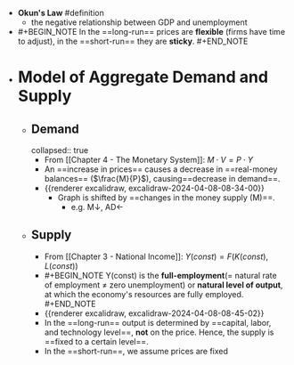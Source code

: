 - **Okun's Law** #definition
	- the negative relationship between GDP and unemployment
- #+BEGIN_NOTE
  In the ==long-run== prices are **flexible** (firms have time to adjust), in the ==short-run== they are **sticky**.
  #+END_NOTE
- # Model of Aggregate Demand and Supply
	- ## Demand
	  collapsed:: true
		- From [[Chapter 4 - The Monetary System]]: $M \cdot V = P \cdot Y$
		- An ==increase in prices== causes a decrease in ==real-money balances== ($\frac{M}{P}$), causing==decrease in demand==.
		- {{renderer excalidraw, excalidraw-2024-04-08-08-34-00}}
			- Graph is shifted by ==changes in the money supply (M)==.
				- e.g. M↓, AD←
	- ## Supply
		- From [[Chapter 3 - National Income]]: $Y(const) = F( K(const), L(const) )$
		- #+BEGIN_NOTE
		  Y(const) is the **full-employment**(= natural rate of employment ≠ zero unemployment) or **natural level of output**, at which the economy's resources are fully employed.
		  #+END_NOTE
		- {{renderer excalidraw, excalidraw-2024-04-08-08-45-02}}
		- In the ==long-run== output is determined by ==capital, labor, and technology level==, **not** on the price. Hence, the supply is ==fixed to a certain level==.
		- In the ==short-run==, we assume prices are fixed